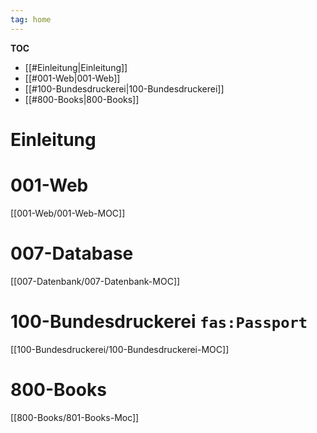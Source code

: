 ```yaml
---
tag: home 
---
```


**TOC**
- [[#Einleitung|Einleitung]]
- [[#001-Web|001-Web]]
- [[#100-Bundesdruckerei|100-Bundesdruckerei]]
- [[#800-Books|800-Books]]


# Einleitung

# 001-Web
[[001-Web/001-Web-MOC]]

# 007-Database
[[007-Datenbank/007-Datenbank-MOC]]

# 100-Bundesdruckerei `fas:Passport`
[[100-Bundesdruckerei/100-Bundesdruckerei-MOC]]

# 800-Books
[[800-Books/801-Books-Moc]]